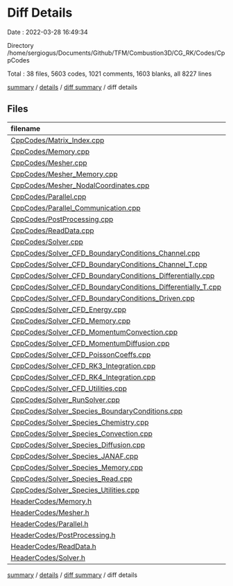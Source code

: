 # Diff Details

Date : 2022-03-28 16:49:34

Directory /home/sergiogus/Documents/Github/TFM/Combustion3D/CG_RK/Codes/CppCodes

Total : 38 files,  5603 codes, 1021 comments, 1603 blanks, all 8227 lines

[summary](results.md) / [details](details.md) / [diff summary](diff.md) / diff details

## Files
| filename | language | code | comment | blank | total |
| :--- | :--- | ---: | ---: | ---: | ---: |
| [CppCodes/Matrix_Index.cpp](/CppCodes/Matrix_Index.cpp) | C++ | 19 | 25 | 24 | 68 |
| [CppCodes/Memory.cpp](/CppCodes/Memory.cpp) | C++ | 14 | 5 | 15 | 34 |
| [CppCodes/Mesher.cpp](/CppCodes/Mesher.cpp) | C++ | 274 | 31 | 68 | 373 |
| [CppCodes/Mesher_Memory.cpp](/CppCodes/Mesher_Memory.cpp) | C++ | 56 | 18 | 22 | 96 |
| [CppCodes/Mesher_NodalCoordinates.cpp](/CppCodes/Mesher_NodalCoordinates.cpp) | C++ | 266 | 41 | 61 | 368 |
| [CppCodes/Parallel.cpp](/CppCodes/Parallel.cpp) | C++ | 74 | 12 | 24 | 110 |
| [CppCodes/Parallel_Communication.cpp](/CppCodes/Parallel_Communication.cpp) | C++ | 162 | 12 | 64 | 238 |
| [CppCodes/PostProcessing.cpp](/CppCodes/PostProcessing.cpp) | C++ | 314 | 25 | 79 | 418 |
| [CppCodes/ReadData.cpp](/CppCodes/ReadData.cpp) | C++ | 64 | 8 | 23 | 95 |
| [CppCodes/Solver.cpp](/CppCodes/Solver.cpp) | C++ | 78 | 16 | 27 | 121 |
| [CppCodes/Solver_CFD_BoundaryConditions_Channel.cpp](/CppCodes/Solver_CFD_BoundaryConditions_Channel.cpp) | C++ | 191 | 26 | 36 | 253 |
| [CppCodes/Solver_CFD_BoundaryConditions_Channel_T.cpp](/CppCodes/Solver_CFD_BoundaryConditions_Channel_T.cpp) | C++ | 105 | 21 | 23 | 149 |
| [CppCodes/Solver_CFD_BoundaryConditions_Differentially.cpp](/CppCodes/Solver_CFD_BoundaryConditions_Differentially.cpp) | C++ | 197 | 26 | 39 | 262 |
| [CppCodes/Solver_CFD_BoundaryConditions_Differentially_T.cpp](/CppCodes/Solver_CFD_BoundaryConditions_Differentially_T.cpp) | C++ | 92 | 19 | 20 | 131 |
| [CppCodes/Solver_CFD_BoundaryConditions_Driven.cpp](/CppCodes/Solver_CFD_BoundaryConditions_Driven.cpp) | C++ | 197 | 26 | 39 | 262 |
| [CppCodes/Solver_CFD_Energy.cpp](/CppCodes/Solver_CFD_Energy.cpp) | C++ | 759 | 64 | 219 | 1,042 |
| [CppCodes/Solver_CFD_Memory.cpp](/CppCodes/Solver_CFD_Memory.cpp) | C++ | 136 | 20 | 72 | 228 |
| [CppCodes/Solver_CFD_MomentumConvection.cpp](/CppCodes/Solver_CFD_MomentumConvection.cpp) | C++ | 614 | 33 | 263 | 910 |
| [CppCodes/Solver_CFD_MomentumDiffusion.cpp](/CppCodes/Solver_CFD_MomentumDiffusion.cpp) | C++ | 365 | 29 | 45 | 439 |
| [CppCodes/Solver_CFD_PoissonCoeffs.cpp](/CppCodes/Solver_CFD_PoissonCoeffs.cpp) | C++ | 167 | 31 | 42 | 240 |
| [CppCodes/Solver_CFD_RK3_Integration.cpp](/CppCodes/Solver_CFD_RK3_Integration.cpp) | C++ | 150 | 44 | 54 | 248 |
| [CppCodes/Solver_CFD_RK4_Integration.cpp](/CppCodes/Solver_CFD_RK4_Integration.cpp) | C++ | 195 | 56 | 69 | 320 |
| [CppCodes/Solver_CFD_Utilities.cpp](/CppCodes/Solver_CFD_Utilities.cpp) | C++ | 332 | 66 | 100 | 498 |
| [CppCodes/Solver_RunSolver.cpp](/CppCodes/Solver_RunSolver.cpp) | C++ | 30 | 293 | 13 | 336 |
| [CppCodes/Solver_Species_BoundaryConditions.cpp](/CppCodes/Solver_Species_BoundaryConditions.cpp) | C++ | 101 | 23 | 24 | 148 |
| [CppCodes/Solver_Species_Chemistry.cpp](/CppCodes/Solver_Species_Chemistry.cpp) | C++ | 0 | 3 | 2 | 5 |
| [CppCodes/Solver_Species_Convection.cpp](/CppCodes/Solver_Species_Convection.cpp) | C++ | 399 | 31 | 153 | 583 |
| [CppCodes/Solver_Species_Diffusion.cpp](/CppCodes/Solver_Species_Diffusion.cpp) | C++ | 371 | 36 | 64 | 471 |
| [CppCodes/Solver_Species_JANAF.cpp](/CppCodes/Solver_Species_JANAF.cpp) | C++ | 92 | 9 | 24 | 125 |
| [CppCodes/Solver_Species_Memory.cpp](/CppCodes/Solver_Species_Memory.cpp) | C++ | 66 | 18 | 33 | 117 |
| [CppCodes/Solver_Species_Read.cpp](/CppCodes/Solver_Species_Read.cpp) | C++ | 80 | 6 | 19 | 105 |
| [CppCodes/Solver_Species_Utilities.cpp](/CppCodes/Solver_Species_Utilities.cpp) | C++ | 79 | 12 | 21 | 112 |
| [HeaderCodes/Memory.h](/HeaderCodes/Memory.h) | C++ | -12 | -6 | -8 | -26 |
| [HeaderCodes/Mesher.h](/HeaderCodes/Mesher.h) | C++ | -68 | -13 | -28 | -109 |
| [HeaderCodes/Parallel.h](/HeaderCodes/Parallel.h) | C++ | -37 | -11 | -17 | -65 |
| [HeaderCodes/PostProcessing.h](/HeaderCodes/PostProcessing.h) | C++ | -47 | -4 | -19 | -70 |
| [HeaderCodes/ReadData.h](/HeaderCodes/ReadData.h) | C++ | -22 | -4 | -12 | -38 |
| [HeaderCodes/Solver.h](/HeaderCodes/Solver.h) | C++ | -250 | -26 | -94 | -370 |

[summary](results.md) / [details](details.md) / [diff summary](diff.md) / diff details